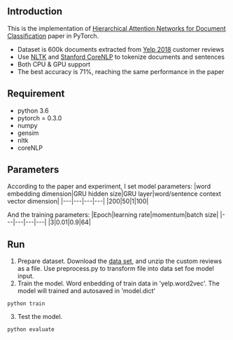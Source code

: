 ## Introduction
This is the implementation of [Hierarchical Attention Networks for Document Classification](https://www.cs.cmu.edu/~diyiy/docs/naacl16.pdf) paper in PyTorch.
* Dataset is 600k documents extracted from [Yelp 2018](https://www.yelp.com/dataset) customer reviews
* Use [NLTK](http://www.nltk.org/) and [Stanford CoreNLP](https://stanfordnlp.github.io/CoreNLP/) to tokenize documents and sentences
* Both CPU & GPU support
* The best accuracy is 71%, reaching the same performance in the paper

## Requirement
* python 3.6
* pytorch = 0.3.0
* numpy
* gensim
* nltk
* coreNLP

## Parameters
According to the paper and experiment, I set model parameters:
|word embedding dimension|GRU hidden size|GRU layer|word/sentence context vector dimension|
|---|---|---|---|
|200|50|1|100|

And the training parameters:
|Epoch|learning rate|momentum|batch size|
|---|---|---|---|
|3|0.01|0.9|64|

## Run
1. Prepare dataset. Download the [data set](https://www.yelp.com/dataset), and unzip the custom reviews as a file. Use preprocess.py to transform file into data set foe model input.
2. Train the model. Word enbedding of train data in 'yelp.word2vec'. The model will trained and autosaved in 'model.dict'
```
python train
```
3. Test the model.
```
python evaluate
```